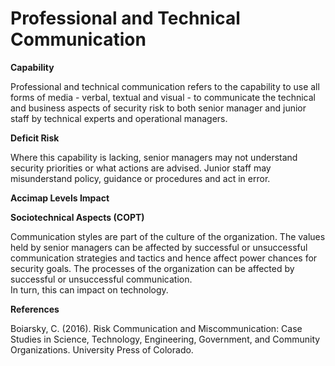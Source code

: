 # Professional and Technical Communication

**Capability**

Professional and technical communication refers to the capability to use all forms of media - verbal, textual and visual - to communicate the technical and business aspects of
security risk to both senior manager and junior staff by technical experts and operational managers.

**Deficit Risk**

Where this capability is lacking, senior managers may not understand security priorities or what actions are advised.  Junior staff may misunderstand policy, guidance or procedures 
and act in error.

**Accimap Levels Impact**



**Sociotechnical Aspects (COPT)**

Communication styles are part of the culture of the organization.  The values held by senior managers can be affected by successful or unsuccessful communication strategies and
tactics and hence affect power chances for security goals. The processes of the organization can be affected by successful or unsuccessful communication.  
In turn, this can impact on technology.

**References**

Boiarsky, C. (2016). Risk Communication and Miscommunication: Case Studies in Science, Technology, Engineering, Government, and Community Organizations. 
University Press of Colorado.
